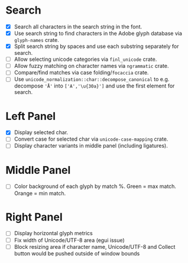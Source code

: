 # Search

* [x] Search all characters in the search string in the font.
* [x] Use search string to find characters in the Adobe glyph database via
      `glyph-names` crate.
* [x] Split search string by spaces and use each substring separately for search.
* [ ] Allow selecting unicode categories via `finl_unicode` crate.
* [ ] Allow fuzzy matching on character names via `ngrammatic` crate.
* [ ] Compare/find matches via case folding/`focaccia` crate.
* [ ] Use `unicode_normalization::char::decompose_canonical` to e.g. decompose `'Å'`
      into `['A','\u{30a}']` and use the first element for search.

# Left Panel

* [x] Display selected char.
* [ ] Convert case for selected char via `unicode-case-mapping` crate.
* [ ] Display character variants in middle panel (including ligatures).

# Middle Panel

* [ ] Color background of each glyph by match %. Green = max match.
      Orange = min match.

# Right Panel

* [ ] Display horizontal glyph metrics
* [ ] Fix width of Unicode/UTF-8 area (egui issue)
* [ ] Block resizing area if character name, Unicode/UTF-8 and
      Collect button would be pushed outside of window bounds
